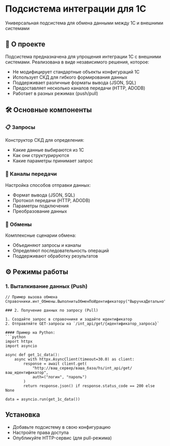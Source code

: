 # Подсистема интеграции для 1С

Универсальная подсистема для обмена данными между 1С и внешними системами

## 📌 О проекте

Подсистема предназначена для упрощения интеграции 1С с внешними системами. Реализована в виде независимого решения, которое:
- Не модифицирует стандартные объекты конфигураций 1С
- Использует СКД для гибкого формирования данных
- Поддерживает различные форматы вывода (JSON, SQL)
- Предоставляет несколько каналов передачи (HTTP, ADODB)
- Работает в разных режимах (push/pull)

## 🛠 Основные компоненты

### 📋 Запросы
Конструктор СКД для определения:
- Какие данные выбираются из 1С
- Как они структурируются
- Какие параметры принимает запрос

### 📡 Каналы передачи
Настройка способов отправки данных:
- Формат вывода (JSON, SQL)
- Протокол передачи (HTTP, ADODB)
- Параметры подключения
- Преобразование данных

### 🔄 Обмены
Комплексные сценарии обмена:
- Объединяют запросы и каналы
- Определяют последовательность операций
- Поддерживают обработку результатов

## ⚙ Режимы работы

### 1. Выталкивание данных (Push)
```bsl
// Пример вызова обмена
Справочники.инт_Обмены.ВыполнитьОбменПоИдентификатору("ВыручкаДетально");

### 2. Получение данных по запросу (Pull)

1. Создайте запрос в справочнике и задайте идентификатор
2. Отправляйте GET-запросы на `/int_api/get/{идентификатор_запроса}`

#### Пример на Python:
```python
import httpx
import asyncio

async def get_1c_data():
    async with httpx.AsyncClient(timeout=30.0) as client:
        response = await client.get(
            "http://ваш_сервер/ваша_база/hs/int_api/get/ваш_идентификатор",
            auth=("логин", "пароль")
        )
        return response.json() if response.status_code == 200 else None

data = asyncio.run(get_1c_data())
```

## Установка
- Добавьте подсистему в свою конфигурацию
- Настройте права доступа
- Опубликуйте HTTP-сервис (для pull-режима)
